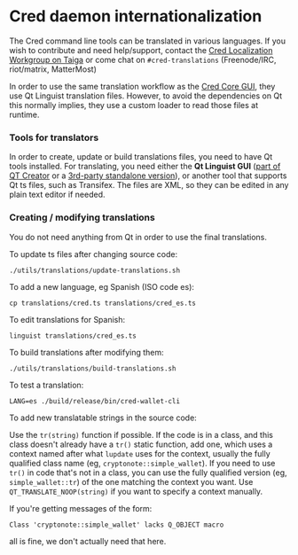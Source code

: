 Cred daemon internationalization
==================================

The Cred command line tools can be translated in various languages. If you wish to contribute and need help/support, contact the [Cred Localization Workgroup on Taiga](https://taiga.getcred.org/project/erciccione-cred-localization/) or come chat on `#cred-translations` (Freenode/IRC, riot/matrix, MatterMost)

In order to use the same translation workflow as the [Cred Core GUI](https://github.com/VangYangPao/cred-core), they use Qt Linguist translation files.  However, to avoid the dependencies on Qt this normally implies, they use a custom loader to read those files at runtime.

### Tools for translators

In order to create, update or build translations files, you need to have Qt tools installed. For translating, you need either the **Qt Linguist GUI** ([part of QT Creator](https://www.qt.io/download-open-source/#allDownloadsDiv-9) or a [3rd-party standalone version](https://github.com/lelegard/qtlinguist-installers/releases)), or another tool that supports Qt ts files, such as Transifex.  The files are XML, so they can be edited in any plain text editor if needed.

### Creating / modifying translations

You do not need anything from Qt in order to use the final translations.

To update ts files after changing source code:

    ./utils/translations/update-translations.sh

To add a new language, eg Spanish (ISO code es):

    cp translations/cred.ts translations/cred_es.ts

To edit translations for Spanish:

    linguist translations/cred_es.ts

To build translations after modifying them:

    ./utils/translations/build-translations.sh

To test a translation:

    LANG=es ./build/release/bin/cred-wallet-cli

To add new translatable strings in the source code:

Use the `tr(string)` function if possible. If the code is in a class, and this class doesn't already have a `tr()` static function, add one, which uses a context named after what `lupdate` uses for the context, usually the fully qualified class name (eg, `cryptonote::simple_wallet`).  If you need to use `tr()` in code that's not in a class, you can use the fully qualified version (eg, `simple_wallet::tr`) of the one matching the context you want. Use `QT_TRANSLATE_NOOP(string)` if you want to specify a context manually.

If you're getting messages of the form:

    Class 'cryptonote::simple_wallet' lacks Q_OBJECT macro

all is fine, we don't actually need that here.
